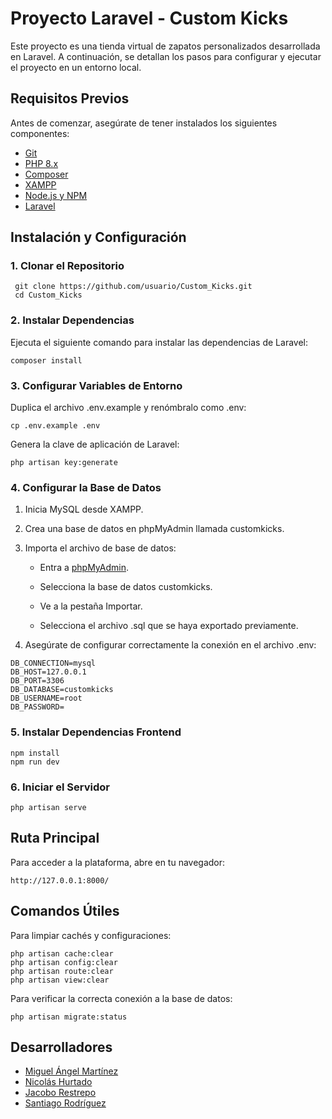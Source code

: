 # Proyecto Laravel - Custom Kicks

Este proyecto es una tienda virtual de zapatos personalizados desarrollada en Laravel. A continuación, se detallan los pasos para configurar y ejecutar el proyecto en un entorno local.

## Requisitos Previos

Antes de comenzar, asegúrate de tener instalados los siguientes componentes:

* [Git](https://git-scm.com)
* [PHP 8.x](https://www.php.net)
* [Composer](https://getcomposer.org)
* [XAMPP](https://www.apachefriends.org)
* [Node.js y NPM](https://nodejs.org/es)
* [Laravel](https://laravel.com)

## Instalación y Configuración

### 1. Clonar el Repositorio
```
 git clone https://github.com/usuario/Custom_Kicks.git
 cd Custom_Kicks
```

### 2. Instalar Dependencias

Ejecuta el siguiente comando para instalar las dependencias de Laravel:

`composer install`

### 3. Configurar Variables de Entorno

Duplica el archivo .env.example y renómbralo como .env:

`cp .env.example .env`

Genera la clave de aplicación de Laravel:

`php artisan key:generate`

### 4. Configurar la Base de Datos

1. Inicia MySQL desde XAMPP.

2. Crea una base de datos en phpMyAdmin llamada customkicks.

3. Importa el archivo de base de datos:

    * Entra a [phpMyAdmin]().

    * Selecciona la base de datos customkicks.

    * Ve a la pestaña Importar.

    * Selecciona el archivo .sql que se haya exportado previamente.


5. Asegúrate de configurar correctamente la conexión en el archivo .env:

```
DB_CONNECTION=mysql
DB_HOST=127.0.0.1
DB_PORT=3306
DB_DATABASE=customkicks
DB_USERNAME=root
DB_PASSWORD=
```

### 5. Instalar Dependencias Frontend

```
npm install
npm run dev
```

### 6. Iniciar el Servidor

`php artisan serve`

## Ruta Principal

Para acceder a la plataforma, abre en tu navegador:

`http://127.0.0.1:8000/`

## Comandos Útiles

Para limpiar cachés y configuraciones:

```
php artisan cache:clear
php artisan config:clear
php artisan route:clear
php artisan view:clear
```

Para verificar la correcta conexión a la base de datos:

`php artisan migrate:status`

## Desarrolladores

* [Miguel Ángel Martínez](https://github.com/mamartin11)
* [Nicolás Hurtado](https://github.com/NicoHurtado)
* [Jacobo Restrepo](https://github.com/jacorestrepom)
* [Santiago Rodríguez](https://github.com/santiagord2004)
